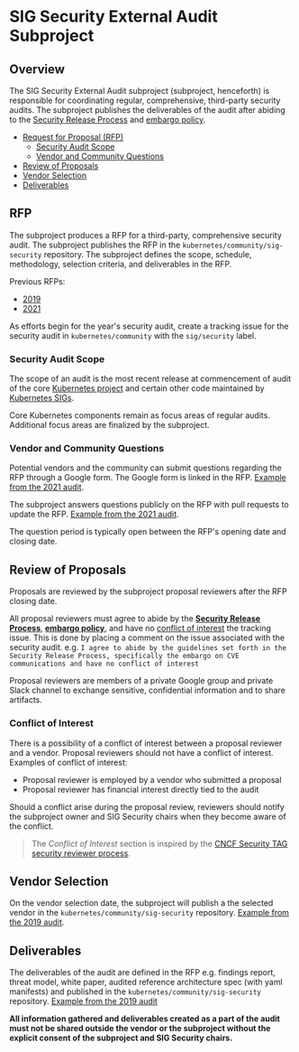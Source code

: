 # SIG Security External Audit Subproject

## Overview

The SIG Security External Audit subproject (subproject, henceforth) is responsible for coordinating regular, comprehensive, third-party security audits.
The subproject publishes the deliverables of the audit after abiding to the [Security Release Process](https://github.com/kubernetes/security/blob/master/security-release-process.md) and [embargo policy](https://github.com/kubernetes/security/blob/master/private-distributors-list.md#embargo-policy).

  - [Request for Proposal (RFP)](#rfp)
    - [Security Audit Scope](#security-audit-scope)
    - [Vendor and Community Questions](#vendor-and-community-questions)
  - [Review of Proposals](#review-of-proposals)
  - [Vendor Selection](#vendor-selection)
  - [Deliverables](#deliverables)

## RFP

The subproject produces a RFP for a third-party, comprehensive security audit. The subproject publishes the RFP in the `kubernetes/community/sig-security` repository. The subproject defines the scope, schedule, methodology, selection criteria, and deliverables in the RFP.

Previous RFPs:
  - [2019](https://github.com/kubernetes/community/blob/master/sig-security/security-audit-2019/RFP.md)
  - [2021](https://github.com/kubernetes/community/blob/master/sig-security/security-audit-2021/RFP.md)

As efforts begin for the year's security audit, create a tracking issue for the security audit in `kubernetes/community` with the `sig/security` label.

### Security Audit Scope

The scope of an audit is the most recent release at commencement of audit of the core [Kubernetes project](https://github.com/kubernetes/kubernetes) and certain other code maintained by [Kubernetes SIGs](https://github.com/kubernetes-sigs/).

Core Kubernetes components remain as focus areas of regular audits. Additional focus areas are finalized by the subproject.

### Vendor and Community Questions

Potential vendors and the community can submit questions regarding the RFP through a Google form. The Google form is linked in the RFP. [Example from the 2021 audit](https://docs.google.com/forms/d/e/1FAIpQLScjApMDAJ5o5pIBFKpJ3mUhdY9w5s9VYd_TffcMSvYH_O7-og/viewform).

The subproject answers questions publicly on the RFP with pull requests to update the RFP. [Example from the 2021 audit](https://github.com/kubernetes/community/pull/5813).

The question period is typically open between the RFP's opening date and closing date.

## Review of Proposals

Proposals are reviewed by the subproject proposal reviewers after the RFP closing date.

All proposal reviewers must agree to abide by the **[Security Release Process](https://github.com/kubernetes/security/blob/master/security-release-process.md)**, **[embargo policy](https://github.com/kubernetes/security/blob/master/private-distributors-list.md#embargo-policy)**, and have no [conflict of interest](#conflict-of-interest) the tracking issue. This is done by placing a comment on the issue associated with the security audit. e.g. `I agree to abide by the guidelines set forth in the Security Release Process, specifically the embargo on CVE communications and have no conflict of interest`

Proposal reviewers are members of a private Google group and private Slack channel to exchange sensitive, confidential information and to share artifacts.

### Conflict of Interest

There is a possibility of a conflict of interest between a proposal reviewer and a vendor. Proposal reviewers should not have a conflict of interest. Examples of conflict of interest:
  - Proposal reviewer is employed by a vendor who submitted a proposal
  - Proposal reviewer has financial interest directly tied to the audit

Should a conflict arise during the proposal review, reviewers should notify the subproject owner and SIG Security chairs when they become aware of the conflict.

> The _Conflict of Interest_ section is inspired by the [CNCF Security TAG security reviewer process](https://github.com/cncf/tag-security/blob/main/assessments/guide/security-reviewer.md#conflict-of-interest).

## Vendor Selection

On the vendor selection date, the subproject will publish a the selected vendor in the `kubernetes/community/sig-security` repository. [Example from the 2019 audit](https://github.com/kubernetes/community/blob/master/sig-security/security-audit-2019/RFP_Decision.md).

## Deliverables

The deliverables of the audit are defined in the RFP e.g. findings report, threat model, white paper, audited reference architecture spec (with yaml manifests) and published in the `kubernetes/community/sig-security` repository. [Example from the 2019 audit](https://github.com/kubernetes/community/tree/master/sig-security/security-audit-2019/findings)

**All information gathered and deliverables created as a part of the audit must not be shared outside the vendor or the subproject without the explicit consent of the subproject and SIG Security chairs.**